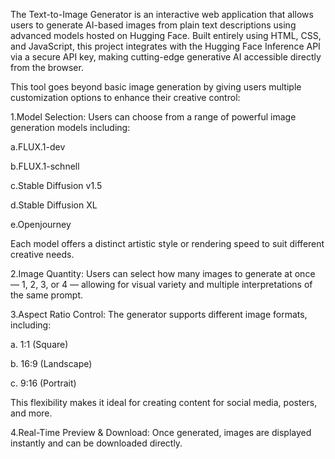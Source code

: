 The Text-to-Image Generator is an interactive web application that allows users to generate AI-based images from plain text descriptions using advanced models hosted on Hugging Face. Built entirely using HTML, CSS, and JavaScript, this project integrates with the Hugging Face Inference API via a secure API key, making cutting-edge generative AI accessible directly from the browser.

This tool goes beyond basic image generation by giving users multiple customization options to enhance their creative control:

1.Model Selection: Users can choose from a range of powerful image generation models including:

  a.FLUX.1-dev

  b.FLUX.1-schnell

  c.Stable Diffusion v1.5

  d.Stable Diffusion XL

  e.Openjourney
  
  Each model offers a distinct artistic style or rendering speed to suit different creative needs.

2.Image Quantity: Users can select how many images to generate at once — 1, 2, 3, or 4 — allowing for visual variety and multiple interpretations of the same prompt.

3.Aspect Ratio Control: The generator supports different image formats, including:

  a. 1:1 (Square)

  b. 16:9 (Landscape)

  c. 9:16 (Portrait)
  
  This flexibility makes it ideal for creating content for social media, posters, and more.

4.Real-Time Preview & Download: Once generated, images are displayed instantly and can be downloaded directly.
